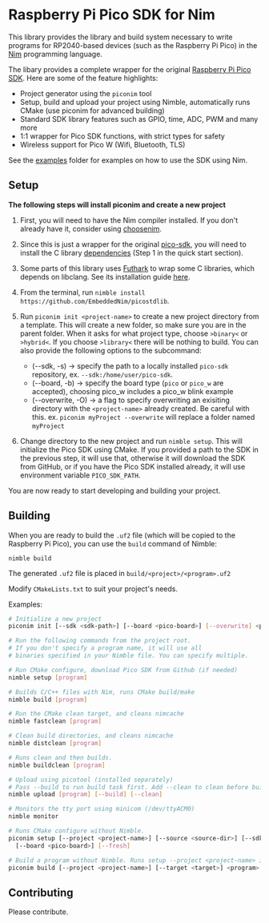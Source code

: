# Raspberry Pi Pico SDK for Nim

This library provides the library and build system necessary to write
programs for RP2040-based devices (such as the Raspberry Pi Pico) in the
[Nim](https://nim-lang.org/) programming language.

The libary provides a complete wrapper for the original [Raspberry Pi Pico
SDK](https://github.com/raspberrypi/pico-sdk). Here are some of the feature highlights:

* Project generator using the `piconim` tool
* Setup, build and upload your project using Nimble, automatically runs CMake
  (use piconim for advanced building)
* Standard SDK library features such as GPIO, time, ADC, PWM and many more
* 1:1 wrapper for Pico SDK functions, with strict types for safety
* Wireless support for Pico W (Wifi, Bluetooth, TLS)

See the [examples](examples) folder for examples on how to use the SDK using Nim.


## Setup

**The following steps will install piconim and create a new project**

1. First, you will need to have the Nim compiler installed. If you don't already
have it, consider using [choosenim](https://github.com/dom96/choosenim).

2. Since this is just a wrapper for the original
[pico-sdk](https://github.com/raspberrypi/pico-sdk), you will need to install the C
library [dependencies](https://github.com/raspberrypi/pico-sdk#quick-start-your-own-project)
(Step 1 in the quick start section).

3. Some parts of this library uses [Futhark](https://github.com/PMunch/futhark) to
wrap some C libraries, which depends on libclang.
See its installation guide [here](https://github.com/PMunch/futhark#installation).

4. From the terminal, run `nimble install https://github.com/EmbeddedNim/picostdlib`.

5. Run `piconim init <project-name>` to create a new project directory from a
template. This will create a new folder, so make sure you are in the parent folder.
When it asks for what project type, choose `>binary<` or `>hybrid<`. If you choose
`>library<` there will be nothing to build.
You can also provide the following options to the subcommand:
    - (--sdk, -s) -> specify the path to a locally installed `pico-sdk` repository,
      ex.  `--sdk:/home/user/pico-sdk`.
    - (--board, -b) -> specify the board type (`pico` or `pico_w` are accepted),
      choosing pico_w includes a pico_w blink example
    - (--overwrite, -O) -> a flag to specify overwriting an exisiting directory 
      with the `<project-name>` already created. Be careful with this.
      ex. `piconim myProject --overwrite` will replace a folder named `myProject`

6. Change directory to the new project and run `nimble setup`. This will initialize
the Pico SDK using CMake. If you provided a path to the SDK in the previous step, it will
use that, otherwise it will download the SDK from GitHub, or if you have the Pico SDK installed
already, it will use environment variable `PICO_SDK_PATH`.

You are now ready to start developing and building your project.


## Building

When you are ready to build the `.uf2` file (which will be copied to the Raspberry Pi Pico),
you can use the `build` command of Nimble:

`nimble build`

The generated `.uf2` file is placed in `build/<project>/<program>.uf2`

Modify `CMakeLists.txt` to suit your project's needs.

Examples:

```bash
# Initialize a new project
piconim init [--sdk <sdk-path>] [--board <pico-board>] [--overwrite] <project-name>

# Run the following commands from the project root.
# If you don't specify a program name, it will use all
# binaries specified in your Nimble file. You can specify multiple.

# Run CMake configure, download Pico SDK from Github (if needed)
nimble setup [program]

# Builds C/C++ files with Nim, runs CMake build/make
nimble build [program]

# Run the CMake clean target, and cleans nimcache
nimble fastclean [program]

# Clean build directories, and cleans nimcache
nimble distclean [program]

# Runs clean and then builds.
nimble buildclean [program]

# Upload using picotool (installed separately)
# Pass --build to run build task first. Add --clean to clean before building.
nimble upload [program] [--build] [--clean]

# Monitors the tty port using minicom (/dev/ttyACM0)
nimble monitor

# Runs CMake configure without Nimble.
piconim setup [--project <project-name>] [--source <source-dir>] [--sdk <sdk-path>]
  [--board <pico-board>] [--fresh]

# Build a program without Nimble. Runs setup --project <project-name> if build dir is empty
piconim build [--project <project-name>] [--target <target>] <program>

```


## Contributing

Please contribute.
